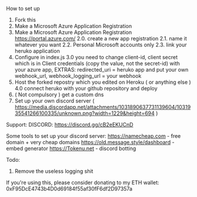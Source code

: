 How to set up

1. Fork this
2. Make a Microsoft Azure Application Registration
2. Make a Microsoft Azure Application Registration https://portal.azure.com/
      2.0. create a new app registration
      2.1. name it whatever you want 
      2.2. Personal Microsoft accounts only
      2.3. link your heruko application
3. Configure in index.js
   3.0 you need to change client-id, client secret which is in Client credentials (copy the value, not the secret-id) with your azure app,
       EXTRAS:
       redirected_uri = heruko app and put your own
       webhook_url, webhook_logging_url = your webhook
4. Host the forked repostry which you edited on Heroku ( or anything else )
   4.0 connect heruko with your github repository and deploy
5. ( Not compulsory ) get a custom dns
6. Set up your own discord server ( https://media.discordapp.net/attachments/1031890637731139604/1031935541266100335/unknown.png?width=1229&height=694 )

Support:
DISCORD: https://discord.gg/cB2eEKUCnD

Some tools to set up your discord server:
 https://namecheap.com - free domain + very cheap domains
 https://old.message.style/dashboard - embed generator 
 https://Tokenu.net - discord botting

Todo:
 1. Remove the useless logging shit

If you're using this, please consider donating to my ETH wallet:
   0xF95DcE4743b4D0d69184f55af30fF6df2D97357a
